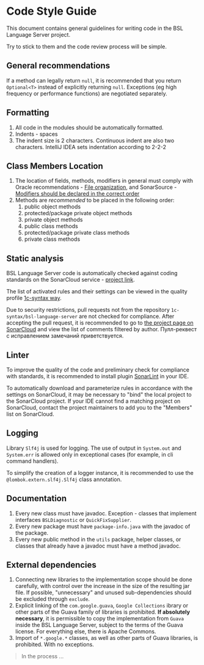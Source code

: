 # Code Style Guide

This document contains general guidelines for writing code in the BSL Language Server project.

Try to stick to them and the code review process will be simple.

## General recommendations

If a method can legally return `null`, it is recommended that you return `Optional<T>` instead of explicitly returning `null`. Exceptions (eg high frequency or performance functions) are negotiated separately.

## Formatting

1. All code in the modules should be automatically formatted.
1. Indents - spaces
1. The indent size is 2 characters. Continuous indent are also two characters. IntelliJ IDEA sets indentation according to 2-2-2

## Class Members Location

1. The location of fields, methods, modifiers in general must comply with Oracle recommendations - [File organization](https://www.oracle.com/java/technologies/javase/codeconventions-fileorganization.html), and SonarSource - [Modifiers should be declared in the correct order](https://rules.sonarsource.com/java/tag/convention/RSPEC-1124)
1. Methods are *recommended* to be placed in the following order:
    1. public object methods
    1. protected/package private object methods
    1. private object methods
    1. public class methods
    1. protected/package private class methods
    1. private class methods

## Static analysis

BSL Language Server code is automatically checked against coding standards on the SonarCloud service - [project link](https://sonarcloud.io/dashboard?id=1c-syntax_bsl-language-server).

The list of activated rules and their settings can be viewed in the quality profile [1c-syntax way](https://sonarcloud.io/organizations/1c-syntax/rules?activation=true&qprofile=AWdJBUnB2EsKsQgQiNpk).

Due to security restrictions, pull requests not from the repository  `1c-syntax/bsl-language-server` are not checked for compliance. After accepting the pull request, it is recommended to go to [the project page on SonarCloud](https://sonarcloud.io/dashboard?id=1c-syntax_bsl-language-server) and view the list of comments filtered by author. Пулл-реквест с исправлением замечаний приветствуется.

## Linter

To improve the quality of the code and preliminary check for compliance with standards, it is recommended to install plugin [SonarLint](https://www.sonarlint.org) in your IDE.

To automatically download and parameterize rules in accordance with the settings on SonarCloud, it may be necessary to "bind" the local project to the SonarCloud project. If your IDE cannot find a matching project on SonarCloud, contact the project maintainers to add you to the "Members" list on SonarCloud.

## Logging

Library `Slf4j` is used for logging. The use of output in `System.out` and `System.err` is allowed only in exceptional cases (for example, in cli command handlers).

To simplify the creation of a logger instance, it is recommended to use the `@lombok.extern.slf4j.Slf4j` class annotation.

## Documentation

1. Every new class must have javadoc. Exception - classes that implement interfaces `BSLDiagnostic` or `QuickFixSupplier`.
1. Every new package must have `package-info.java` with the javadoc of the package.
1. Every new public method in the `utils` package, helper classes, or classes that already have a javadoc must have a method javadoc.

## External dependencies

1. Connecting new libraries to the implementation scope should be done carefully, with control over the increase in the size of the resulting jar file. If possible, "unnecessary" and unused sub-dependencies should be excluded through `exclude`.
1. Explicit linking of the `com.google.guava`, `Google Collections` ibrary or other parts of the Guava family of libraries is prohibited. **If absolutely necessary**, it is permissible to copy the implementation from `Guava` inside the BSL Language Server, subject to the terms of the Guava license. For everything else, there is Apache Commons.
1. Import of `*.google.*` classes, as well as other parts of Guava libraries, is prohibited. With no exceptions.


> In the process ...
